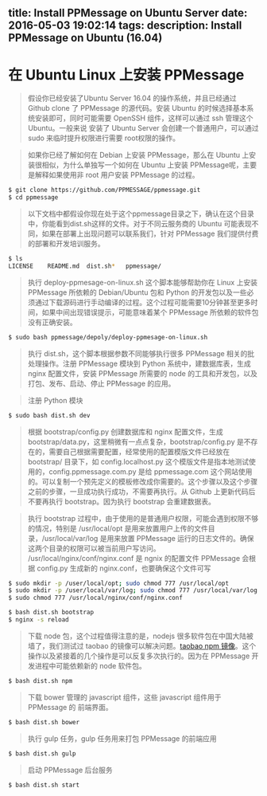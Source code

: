 title: Install PPMessage on Ubuntu Server
date: 2016-05-03 19:02:14
tags:
description: Install PPMessage on Ubuntu (16.04)
---

# 在 Ubuntu Linux 上安装 PPMessage

> 假设你已经安装了Ubuntu Server 16.04 的操作系统，并且已经通过 Github clone 了 PPMessage 的源代码。安装 Ubuntu 的时候选择基本系统安装即可，同时可能需要 OpenSSH 组件，这样可以通过 ssh 管理这个 Ubuntu。一般来说 安装了 Ubuntu Server 会创建一个普通用户，可以通过 sudo 来临时提升权限进行需要 root权限的操作。

> 如果你已经了解如何在 Debian 上安装 PPMessage，那么在 Ubuntu 上安装很相似，为什么单独写一个如何在 Ubuntu 上安装 PPMessage呢，主要是解释如果使用非 root 用户安装 PPMessage 的过程。


```bash
$ git clone https://github.com/PPMESSAGE/ppmessage.git
$ cd ppmessage

```

> 以下文档中都假设你现在处于这个ppmessage目录之下，确认在这个目录中，你能看到dist.sh这样的文件。对于不同云服务商的 Ubuntu 可能表现不同，如果在部署上出现问题可以联系我们，针对 PPMessage 我们提供付费的部署和开发培训服务。


```bash
$ ls
LICENSE    README.md  dist.sh*   ppmessage/

```


> 执行 deploy-ppmesage-on-linux.sh 这个脚本能够帮助你在 Linux 上安装 PPMessage 所依赖的 Debian/Ubuntu 包和 Python 的开发包以及一些必须通过下载源码进行手动编译的过程。这个过程可能需要10分钟甚至更多时间，如果中间出现错误提示，可能意味着某个 PPMessage 所依赖的软件包没有正确安装。

```bash
$ sudo bash ppmessage/depoly/deploy-ppmesage-on-linux.sh

```

> 执行 dist.sh，这个脚本根据参数不同能够执行很多 PPMessage 相关的批处理操作。注册 PPMessage 模块到 Python 系统中，建数据库表，生成 nginx 配置文件，安装 PPMessage 所需要的 node 的工具和开发包，以及打包、发布、启动、停止 PPMessage 的应用。

> 注册 Python 模块

```bash
$ sudo bash dist.sh dev
```

> 根据 bootstrap/config.py 创建数据库和 nginx 配置文件，生成 bootstrap/data.py，这里稍微有一点点复杂，bootstrap/config.py 是不存在的，需要自己根据需要配置，经常使用的配置模版文件已经放在 bootstrap/ 目录下，如 config.localhost.py 这个模版文件是指本地测试使用的，config.ppmessage.com.py 是给 ppmessage.com 这个网站使用的。可以复制一个预先定义的模板修改成你需要的。这个步骤以及这个步骤之前的步骤，一旦成功执行成功，不需要再执行。从 Github 上更新代码后不要再执行 bootstrap。因为执行 bootstrap 会重建数据表。

> 执行 bootstrap 过程中，由于使用的是普通用户权限，可能会遇到权限不够的情况，特别是 /usr/local/opt 是用来放置用户上传的文件目录，/usr/local/var/log 是用来放置 PPMessage 运行的日志文件的。确保这两个目录的权限可以被当前用户写访问。 /usr/local/nginx/conf/nginx.conf 是 ngnix 的配置文件 PPMessage 会根据 config.py 生成新的 nginx.conf，也要确保这个文件可写

```bash
$ sudo mkdir -p /user/local/opt; sudo chmod 777 /usr/local/opt
$ sudo mkdir -p /user/local/var/log; sudo chmod 777 /usr/local/var/log
$ sudo chmod 777 /usr/local/nginx/conf/nginx.conf

```

```bash
$ bash dist.sh bootstrap
$ nginx -s reload
```

> 下载 node 包，这个过程值得注意的是，nodejs 很多软件包在中国大陆被墙了，我们测试过 taobao 的镜像可以解决问题。[taobao npm 镜像](https://npm.taobao.org/)。这个操作以及紧接着的几个操作是可以反复多次执行的。因为在 PPMessage 开发进程中可能依赖新的 node 软件包。

```bash
$ bash dist.sh npm
```

> 下载 bower 管理的 javascript 组件，这些 javascript 组件用于 PPMessage 的 前端界面。

```bash
$ bash dist.sh bower
```

> 执行 gulp 任务，gulp 任务用来打包 PPMessage 的前端应用

```bash
$ bash dist.sh gulp
```

> 启动 PPMessage 后台服务

```bash
$ bash dist.sh start
```
